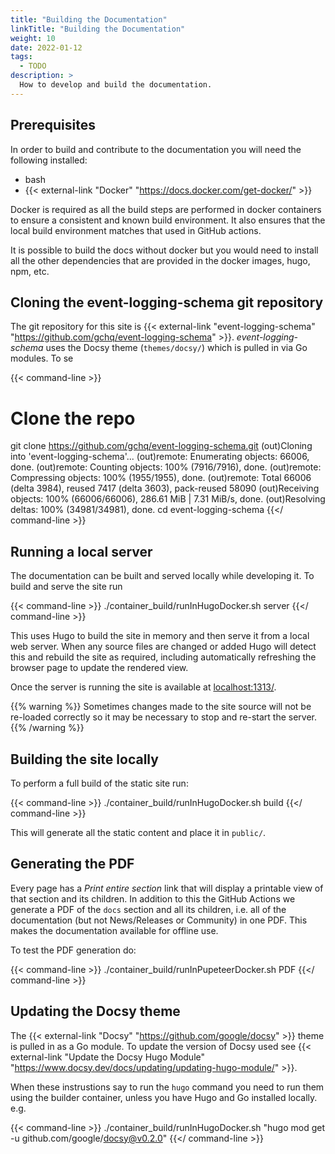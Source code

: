```yaml
---
title: "Building the Documentation"
linkTitle: "Building the Documentation"
weight: 10
date: 2022-01-12
tags: 
  - TODO
description: >
  How to develop and build the documentation.
---
```



## Prerequisites

In order to build and contribute to the documentation you will need the following installed:

* bash
* {{< external-link "Docker" "https://docs.docker.com/get-docker/" >}} 

Docker is required as all the build steps are performed in docker containers to ensure a consistent and known build environment.
It also ensures that the local build environment matches that used in GitHub actions.

It is possible to build the docs without docker but you would need to install all the other dependencies that are provided in the docker images, hugo, npm, etc.


## Cloning the event-logging-schema git repository

The git repository for this site is {{< external-link "event-logging-schema" "https://github.com/gchq/event-logging-schema" >}}.
_event-logging-schema_ uses the Docsy theme (`themes/docsy/`) which is pulled in via Go modules.
To se

{{< command-line >}}
# Clone the repo
git clone https://github.com/gchq/event-logging-schema.git
(out)Cloning into 'event-logging-schema'...
(out)remote: Enumerating objects: 66006, done.
(out)remote: Counting objects: 100% (7916/7916), done.
(out)remote: Compressing objects: 100% (1955/1955), done.
(out)remote: Total 66006 (delta 3984), reused 7417 (delta 3603), pack-reused 58090
(out)Receiving objects: 100% (66006/66006), 286.61 MiB | 7.31 MiB/s, done.
(out)Resolving deltas: 100% (34981/34981), done.
cd event-logging-schema
{{</ command-line >}}


## Running a local server

The documentation can be built and served locally while developing it.
To build and serve the site run

{{< command-line >}}
./container_build/runInHugoDocker.sh server
{{</ command-line >}}

This uses Hugo to build the site in memory and then serve it from a local web server.
When any source files are changed or added Hugo will detect this and rebuild the site as required, including automatically refreshing the browser page to update the rendered view.

Once the server is running the site is available at [localhost:1313/](http://localhost:1313/).

{{% warning %}}
Sometimes changes made to the site source will not be re-loaded correctly so it may be necessary to stop and re-start the server.
{{% /warning %}}


## Building the site locally

To perform a full build of the static site run:

{{< command-line >}}
./container_build/runInHugoDocker.sh build
{{</ command-line >}}

This will generate all the static content and place it in `public/`.


## Generating the PDF

Every page has a _Print entire section_ link that will display a printable view of that section and its children.
In addition to this the GitHub Actions we generate a PDF of the `docs` section and all its children, i.e. all of the documentation (but not News/Releases or Community) in one PDF.
This makes the documentation available for offline use.

To test the PDF generation do:

{{< command-line >}}
./container_build/runInPupeteerDocker.sh PDF
{{</ command-line >}}


## Updating the Docsy theme

The {{< external-link "Docsy" "https://github.com/google/docsy" >}} theme is pulled in as a Go module.
To update the version of Docsy used see {{< external-link "Update the Docsy Hugo Module" "https://www.docsy.dev/docs/updating/updating-hugo-module/" >}}.

When these instrustions say to run the `hugo` command you need to run them using the builder container, unless you have Hugo and Go installed locally.
e.g.

{{< command-line >}}
./container_build/runInHugoDocker.sh "hugo mod get -u github.com/google/docsy@v0.2.0"
{{</ command-line >}}

